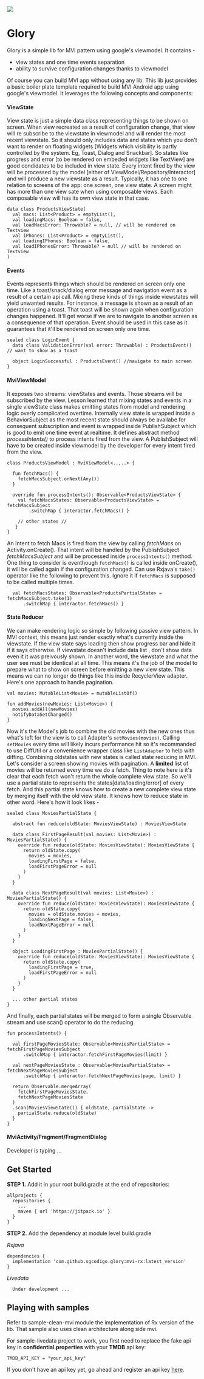 [![](https://jitpack.io/v/sgcodigo/glory.svg)](https://jitpack.io/#sgcodigo/glory)

# Glory

Glory is a simple lib for MVI pattern using google's viewmodel. It contains -

* view states and one time events separation
* ability to survive configuration changes thanks to viewmodel

Of course you can build MVI app without using any lib. This lib just provides a basic boiler plate template required to build MVI Android app using google's viewmodel. It leverages the following concepts and components:

#### ViewState
View state is just a simple data class representing things to be shown on screen. When view recreated as a result of configuration change, that view will re subscribe to the viewstate in viewmodel and will render the most recent viewstate. So   it should only includes data and states which you don't want to render on floating widgets [Widgets which visibility is partly controlled by the system. Eg, Toast, Dialog and Snackbar]. So states like progress and error [to be rendered on embeded widgets like TextView] are good condidates to be included in view state. Every intent fired by the view will be processed by the model [either of ViewModel/Repository/Interactor] and will produce a new viewstate as a result. Typically, it has one to one relation to screens of the app: one screen, one view state. A screen might has more than one view sate when using composable views. Each composable view will has its own view state in that case. 

```
data class ProductsViewState(
  val macs: List<Product> = emptyList(),
  val loadingMacs: Boolean = false,
  val loadMacsError: Throwable? = null, // will be rendered on Textview
  val iPhones: List<Product> = emptyList(),
  val loadingIPhones: Boolean = false,
  val loadIPhonesError: Throwable? = null // will be rendered on Textview
)
```

#### Events
Events represents things which should be rendered on screen only one time. Like a toast/snack/dialog error message and navigation event as a result of a certain api call. Mixing these kinds of things inside viewstates will yield unwanted results. For instance, a message is shown as a result of an operation using a toast. That toast will be shown again when configuration changes happened. It'll get worse if we are to navigate to another screen as a consequence of that operation. Event should be used in this case as it guarantees that it'll be rendered on screen only one time.

```
sealed class LoginEvent {
  data class ValidationError(val error: Throwable) : ProductsEvent() // want to show as a toast
  
  object LoginSuccessful : ProductsEvent() //navigate to main screen
}
```

#### MviViewModel
It exposes two streams: viewStates and events. Those streams will be subscribed by the view. Lesson learned that mixing states and events in a single viewState class makes emitting states from model and rendering logic overly complicated overtime. Internally view state is wrapped inside a BehaviorSubject as the most recent state should always be availabe for consequent subscription and event is wrapped inside  PublishSubject which is good to emit one time event at realtime. It defines abstract method *processIntents()* to process intents fired from the view. A PublishSubject will have to be created inside viewmodel by the developer for every intent fired from the view.

```
class ProductsViewModel : MviViewModel<..,..> {

  fun fetchMacs() {
    fetchMacsSubject.onNext(Any())
  }
    
  override fun processIntents(): Observable<ProductsViewState> {
    val fetchMacsStates: Observable<ProductsViewState> = fetchMacsSubject
        .switchMap { interactor.fetchMacs() }
        
    // other states //
   }
}    
```
An Intent to fetch Macs is fired from the view by calling *fetchMacs* on Activity.onCreate(). That intent will be handled by the PublishSubject *fetchMacsSubject* and will be processed inside `processIntents()` method. One thing to consider is eventhough `fetchMacs()` is called inside onCreate(), it will be called again if the configuration changed. Can use Rxjava's `take()` operator like the following to prevent this. Ignore it if `fetchMacs` is supposed to be called multiple times.

```
  val fetchMacsStates: Observable<ProductsPartialState> = fetchMacsSubject.take(1)
      .switchMap { interactor.fetchMacs() }
```

#### State Reducer
We can make rendering logic so simple by following passive view pattern. In MVI context, this means just render exactly what's currently inside the viewstate. If the view state says loading then show progress bar and hide it if it says otherwise. If viewstate doesn't include data list , don't show data even it it was preivously shown. In another word, the viewstate and what the user see must be identical at all time. This means it's the job of the model to prepare what to show on screen before emitting a new view state. This means we can no longer do things like this inside RecyclerView adapter. Here's one approach to handle pagination.

```
val movies: MutableList<Movie> = mutableListOf()
    
fun addMovies(newMovies: List<Movie>) {
  movies.addAll(newMovies)
  notifyDataSetChanged()
}
```
Now it's the Model's job to combine the old movies with the new ones thus what's left for the view is to call Adapter's `setMovies(movies)`. Calling `setMovies` every time will likely incurs performance hit so it's recommanded to use DiffUtil or a convenience wrapper class like `ListAdapter` to help with diffing. Combining oldstates with new states is called state reducing in MVI. Let's consider a screen showing movies with pagination. A **limited** list of movies will be returned every time we do a fetch. Thing to note here is it's clear that each fetch won't return the whole complete view state. So we'll use a partial state to represents the states[data/loading/error] of every fetch. And this partial state knows how to create a new complete view state by merging itself with the old view state. It knows how to reduce state in other word. Here's how it look likes -

```
sealed class MoviesPartialState {
    
  abstract fun reduce(oldState: MoviesViewState) : MoviesViewState
    
  data class FirstPageResult(val movies: List<Movie>) : MoviesPartialState() {
    override fun reduce(oldState: MoviesViewState): MoviesViewState {
      return oldState.copy(
        movies = movies,
        loadingFirstPage = false,
        loadFirstPageError = null
      )
    }
  }

  data class NextPageResult(val movies: List<Movie>) : MoviesPartialState() {
    override fun reduce(oldState: MoviesViewState): MoviesViewState {
      return oldState.copy(
        movies = oldState.movies + movies,
        loadingNextPage = false,
        loadNextPageError = null
      )
    }
  }

  object LoadingFirstPage : MoviesPartialState() {
    override fun reduce(oldState: MoviesViewState): MoviesViewState {
      return oldState.copy(
        loadingFirstPage = true,
        loadFirstPageError = null
      )
    }
  }
  
  ... other partial states
}
```

And finally, each partial states will be merged to form a single Observable stream and use scan() operator to do the reducing.

```
fun processIntents() {

  val firstPageMoviesState: Observable<MoviesPartialState> = fetchFirstPageMoviesSubject
      .switchMap { interactor.fetchFirstPageMovies(limit) }
  
  val nextPageMoviesState : Observable<MoviesPartialState> = fetchNextPageMoviesSubject
      .switchMap { interactor.fetchNextPageMovies(page, limit) }
        
  return Observable.mergeArray(
    fetchFirstPageMoviesState,
    fetchNextPageMoviesState
  )
  .scan(MoviesViewState()) { oldState, partialState ->
    partialState.reduce(oldState)
  }
}
```

#### MviActivity/Fragment/FragmentDialog

Developer is typing ...


## Get Started

**STEP 1.** Add it in your root build.gradle at the end of repositories:
```
allprojects {
  repositories {
    ...
    maven { url 'https://jitpack.io' }
  }
}
```

**STEP 2.** Add the dependency at module level build.gradle

*Rxjava*
```
dependencies {
  implementation 'com.github.sgcodigo.glory:mvi-rx:latest_version'
}
```


*Livedata*
```
  Under development ...
```
## Playing with samples
Refer to sample-clean-mvi module the implementation of Rx version of the lib. That sample also uses clean architecture along side mvi.


For sample-livedata project to work, you first need to replace the fake api key in **confidential.properties** with your **TMDB** api key:
```
TMDB_API_KEY = "your_api_key"
```

If you don't have an api key yet, go ahead and register an api key [here](https://www.themoviedb.org).
